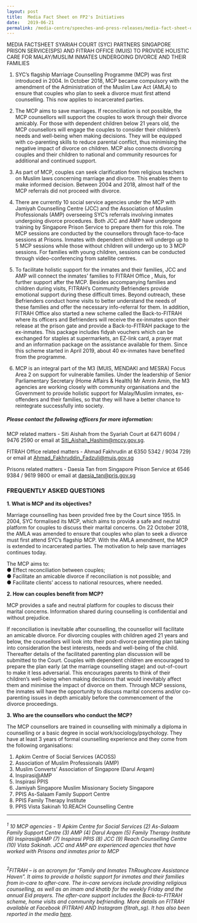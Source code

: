```yaml
---
layout: post
title:  Media Fact Sheet on FP2's Initiatives
date:   2019-06-21
permalink: /media-centre/speeches-and-press-releases/media-fact-sheet-on-FP2-initiatives
---
```


MEDIA FACTSHEET SYARIAH COURT (SYC) PARTNERS SINGAPORE PRISON SERVICE(SPS) AND FITRAH OFFICE (MUIS) TO PROVIDE HOLISTIC CARE FOR MALAY/MUSLIM INMATES UNDERGOING DIVORCE AND THEIR FAMILIES 

1. SYC’s flagship Marriage Counselling Programme (MCP) was first introduced in 2004. In October 2018, MCP became compulsory with the amendment of the Administration of the Muslim Law Act (AMLA) to ensure that couples who plan to seek a divorce must first attend counselling. This now applies to incarcerated parties. 

2. The MCP aims to save marriages. If reconciliation is not possible, the MCP counsellors will support the couples to work through their divorce amicably. For those with dependent children below 21 years old, the MCP counsellors will engage the couples to consider their children’s needs and well-being when making decisions. They will be equipped with co-parenting skills to reduce parental conflict, thus minimising the negative impact of divorce on children. MCP also connects divorcing couples and their children to national and community resources for additional and continued support. 

3. As part of MCP, couples can seek clarification from religious teachers on Muslim laws concerning marriage and divorce. This enables them to make informed decision. Between 2004 and 2018, almost half of the MCP referrals did not proceed with divorce. 

4. There are currently 10 social service agencies  under the MCP with Jamiyah Counselling Centre (JCC) and the Association of Muslim Professionals (AMP) overseeing SYC’s referrals involving inmates undergoing divorce procedures. Both JCC and AMP have undergone training by Singapore Prison Service to prepare them for this role. The MCP sessions are conducted by the counsellors through face-to-face sessions at Prisons. Inmates with dependent children will undergo up to 5 MCP sessions while those without children will undergo up to 3 MCP sessions. For families with young children, sessions can be conducted through video-conferencing from satellite centres. 

5. To facilitate holistic support for the inmates and their families, JCC and AMP will connect the inmates’ families to FITRAH Office  , Muis, for further support after the MCP. Besides accompanying families and children during visits, FITRAH’s Community Befrienders provide emotional support during these difficult times. Beyond outreach, these Befrienders conduct home visits to better understand the needs of these families and offer the necessary info-referral for them. In addition, FITRAH Office also started a new scheme called the Back-to-FITRAH where its officers and Befrienders will receive the ex-inmates upon their release at the prison gate and provide a Back-to-FITRAH package to the ex-inmates. This package includes fidyah vouchers which can be exchanged for staples at supermarkets, an EZ-link card, a prayer mat and an information package on the assistance available for them. Since this scheme started in April 2019, about 40 ex-inmates have benefited from the programme.

6. MCP is an integral part of the M3 (MUIS, MENDAKI and MESRA) Focus Area 2 on support for vulnerable families. Under the leadership of Senior Parliamentary Secretary (Home Affairs & Health) Mr Amrin Amin, the M3 agencies are working closely with community organisations and the Government to provide holistic support for Malay/Muslim inmates, ex-offenders and their families, so that they will have a better chance to reintegrate successfully into society. 

##### **Please contact the following officers for more information:** 

MCP related matters - Siti Aishah from the Syariah Court at 6471 6094 / 9476 2590 or email at <Siti_Aishah_Hashim@mccy.gov.sg>. 

FITRAH Office related matters - Ahmad Fakhrudin at 6350 5342 / 9034 729) or email at <Ahmad_Fakhruddin_Fadzuli@muis.gov.sg> 

Prisons related matters - Daesia Tan from Singapore Prison Service at 6546 9384 / 9619 9800 or email at <daesia_tan@pris.gov.sg>

### **FREQUENTLY ASKED QUESTIONS** 
**1. What is MCP and its objectives?** 

Marriage counselling has been provided free by the Court since 1955. In 2004, SYC formalised its MCP, which aims to provide a safe and neutral platform for couples to discuss their marital concerns. On 22 October 2018, the AMLA was amended to ensure that couples who plan to seek a divorce must first attend SYC’s flagship MCP. With the AMLA amendment, the MCP is extended to incarcerated parties. The motivation to help save marriages continues today. 

The MCP aims to:  
●	Effect reconciliation between couples;  
●	Facilitate an amicable divorce if reconciliation is not possible; and  
●	Facilitate clients’ access to national resources, where needed. 

**2. How can couples benefit from MCP?** 

MCP provides a safe and neutral platform for couples to discuss their marital concerns. Information shared during counselling is confidential and without prejudice. 

If reconciliation is inevitable after counselling, the counsellor will facilitate an amicable divorce. For divorcing couples with children aged 21 years and below, the counsellors will look into their post-divorce parenting plan taking into consideration the best interests, needs and well-being of the child. Thereafter details of the facilitated parenting plan discussion will be submitted to the Court. Couples with dependent children are encouraged to prepare the plan early (at the marriage counselling stage) and out-of-court to make it less adversarial. This encourages parents to think of their children’s well-being when making decisions that would inevitably affect them and minimise the impact of divorce on them. Through MCP sessions, the inmates will have the opportunity to discuss marital concerns and/or co-parenting issues in depth amicably before the commencement of the divorce proceedings. 

**3. Who are the counsellors who conduct the MCP?**

The MCP counsellors are trained in counselling with minimally a diploma in counselling or a basic degree in social work/sociology/psychology. They have at least 3 years of formal counselling experience and they come from the following organisations: 

1. Apkim Centre of Social Services (ACOSS) 
2. Association of Muslim Professionals (AMP) 
3. Muslim Converts’ Association of Singapore (Darul Arqam) 
4. Inspirasi@AMP 
5. Inspirasi PPIS 
6. Jamiyah Singapore Muslim Missionary Society Singapore 
7. PPIS As-Salaam Family Support Centre 
8. PPIS Family Therapy Institute 
9. PPIS Vista Sakinah 
10.REACH Counselling Centre

<hr>

###### *<sup>1</sup> 10 MCP agencies - 1) Apkim Centre for Social Services (2) As-Salaam Family Support Centre (3) AMP (4) Darul Arqam (5) Family Therapy Institute (6) Inspirasi@AMP (7) Inspirasi PPIS (8) JCC (9) Reach Counselling Centre (10) Vista Sakinah. JCC and AMP are experienced agencies that have worked with Prisons and inmates prior to MCP*


###### *<sup>2</sup>FITRAH – is an acronym for “Family and Inmates ThRoughcare Assistance Haven”. It aims to provide a holistic support for inmates and their families from in-care to after-care. The in-care services include providing religious counselling, as well as an imam and khatib for the weekly Friday and the annual Eid prayers. The after-care support includes the Back-to-FITRAH scheme, home visits and community befriending. More details on FITRAH available at Facebook (FITRAH) AND Instagram (fitrah_sg). It has also been reported in the media [here](https://www.straitstimes.com/singapore/helpers-sought-for-muslim-rehab-initiative).*

